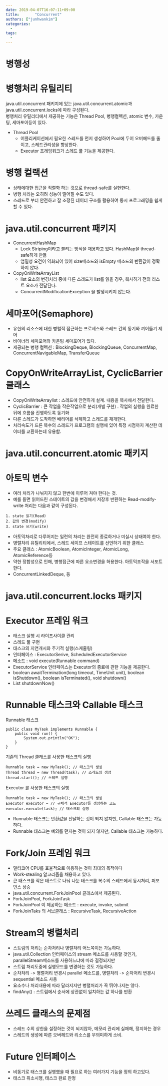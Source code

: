 ```yaml
---
date: 2019-04-07T16:07:11+09:00
title:       "Concurrent"
authors: ["junhwankim"]
categories:
  -
tags:
  -
---
```



병행성
======

# 병행처리 유틸리티

java.util.concurrent 패키지에 있는 java.util.concurrent.atomic과 java.util.concurrent.locks에 따라 구성된다.  
병행처리 유틸리티에서 제공하는 기능은 Thread Pool, 병행컬렉션, atomic 변수, 카운팅, 세마포어등이 있다.  
- Thread Pool 
  - 어플리케이션에서 필요한 스레드를 먼저 생성하여 Pool에 두어 오버헤드를 줄이고, 스레드관리성을 향상한다.  
  - Executor 프레임워크가 스레드 풀 기능을 제공한다.  

# 병행 컬랙션

- 상태에대한 접근을 직렬화 하는 것으로 thread-safe를 실현한다.  
- 병행 처리는 오히려 성능이 떨어질 수도 있다.  
- 스레드로 부터 안전하고 잘 조정된 데이터 구조를 활용하여 동시 프로그래밍을 쉽게 할 수 있다.  

# java.util.concurrent 패키지
- ConcurrentHashMap  
  - Lock Striping이라고 불리는 방식을 채용하고 있다. HashMap을 thread-safe하게 만듦  
  - 엄밀성 요건이 약화되어 있어 size메소드와 isEmpty 메소드의 반환값이 정확하지 않다.  
- CopyOnWriteArrayList
  - list 요소의 변경처리 중에 다른 스레드가 list를 읽을 경우, 복사하기 전의 리스트 요소가 전달된다.  
  - ConcurrentModificationException 을 발생시키지 않는다. 

# 세마포어(Semaphore)
- 유한의 리소스에 대한 병렬적 접근하는 프로세스와 스레드 간의 동기와 끼어들기 제어  
- 바이너리 세마포어와 카운팅 세마포어가 있다.  
- 제공되는 병행 컬렉션 : BlockingDeque, BlockingQueue, ConcurrentMap, ConcurrentNavigableMap, TransferQueue  

# CopyOnWriteArrayList, CyclicBarrier 클래스

- CopyOnWriteArraylist : 스레드에 안전하게 설계. 내용을 복사해서 전달한다.  
- CyclicBarrier : 큰 작업을 작은작업으로 분리(개별 구현) . 작업의 실행을 완료한 뒤에 흐름을 진행하도록 동기화  
- 다른 스레드가 도착하면 배리어를 삭제하고 스레드를 재개한다.  
- 처리속도가 드른 복수의 스레드가 프로그램의 실행에 있어 특정 시점까지 계산한 데이터를 교환하는데 유용함.  

# java.util.concurrent.atomic 패키지

# 아토믹 변수

- 여러 처리가 나눠지지 않고 한번에 이루어 져야 한다는 것.  
- 예를 들면 읽어드린 스테이트의 값을 변경해서 저장후 반환하는 Read-modify-write 처리는 다음과 같이 구성된다.  
```
1. state 읽기(Read)
2. 값의 변경(modify)
3. state 쓰기(write)
```
- 아토믹처리로 다루어지는 일련의 처리는 완전히 종료하거나 미실시 상태여야 한다.  
- 병렬처리 유틸리티에서, 스레드 세이프 스테이트를 선언하기 위한 클래스  
- 주요 클래스 : AtomicBoolean, AtomicInteger, AtomicLong, AtomicReference등  
- 약한 정합성으로 인해, 병행접근에 따른 요소변경을 허용한다. 아토믹조작을 서포트 한다.  
- ConcurrentLinkedDeque,  등  

# java.util.concurrent.locks 패키지

# Executor 프레임 워크

- 태스크 실행 시 라이프사이클 관리  
- 스레드 풀 구현  
- 태스크의 지연개시와 주기적 실행(스케줄링)  
- 인터페이스 : ExecutorSerive, ScheduledExecutorService  
- 메소드 : void execute(Runnable command)  
- ExecutorService 인터페이스는 Executor의 종료에 관한 기능을 제공한다.  
- boolean awaitTermination(long timeout, TimeUnit unit), boolean isShutdown(), boolean isTerminated(), void shutdown()  
- List<Runnable> shutdownNow()  

# Runnable 태스크와 Callable 태스크
Runnable 태스크  
```
public class MyTask implements Runnable {
    public void run() {
        System.out.println("OK");
    }
}
```
기존의 Thread 클래스를 사용한 태스크의 실행  
```
Runnable task = new MyTask(); // 태스크의 생성
Thread thread = new Thread(task); // 스레드의 생성
thread.start(); // 스레드 실행
```
Executor 를 사용한 태스크의 실행  
```
Runnable task = new MyTask(); // 태스크의 생성
Executor executor = // 구체적 Executor를 생성하는 코드
executor.execute(task); // 태스크의 실행
```
- Runnable 태스크는 반환값을 전달하는 것이 되지 않지만, Callable 태스크는 가능하다.  
- Runnable 태스크는 예외를 던지는 것이 되지 않지만, Callable 태스크는 가능하다.  

# Fork/Join 프레임 워크

- 멀티코어 CPU를 효율적으로 이용하는 것이 최대의 목적이다  
- Work-stealing 알고리즘을 채용하고 있다.  
- 큰 태스크를 작은 태스트로 나눠 나눈 태스크를 복수의 스레드에서 동시처리, 퍼포먼스 상승  
- java.util.concurrent.ForkJoinPool 클래스에서 제공된다.  
- ForkJoinPool, ForkJoinTask  
- ForkJoinPool 이 제공하는 메소드 : execute, invoke, submit  
- ForkJoinTaks<V> 의 서브클래스 : RecursiveTask, RecursiveAction  

# Stream의 병렬처리

- 스트림의 처리는 순차처리나 병렬처리 어느쪽이든 가능하다.  
- java.util.Collection 인터페이스의 stream 메소드를 사용할 것인가, parallelStream메소드를 사용하느냐에 따라 결정되지만  
- 스트림 처리도중에 실행모드를 변경하는 것도 가능하다.  
- 순차처리 -> 병렬처리 변경시 parallel 메소드를, 병렬처리 -> 순차처리 변경시 sequential 메소드 사용  
- 요소수나 처리내용에 따라 달라지지만 병렬처리가 꼭 뛰어나지는 않다.  
- findAny() : 스트림에서 순서에 상관없이 일치하는 값 하나를 반환  

# 쓰레드 클래스의 문제점

- 스레드 수의 상한을 설정하는 것이 되지않아, 메모리 관리에 실패해, 정지하는 경우  
- 스레드의 생성에 따른 오버헤드와 리소스를 무의미하게 소비.  

# Future<V> 인터페이스
- 비동기로 태스크를 실행했을 때 필요로 하는 여러가지 기능을 정의 하고있다.  
- 태스크 취소시행, 태스크 완료 판정  